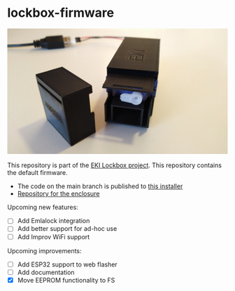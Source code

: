 # lockbox-firmware

![A fully assembled lock box](box.png)

This repository is part of the [EKI Lockbox project](https://embeddedkink.com/lockbox). This repository contains the default firmware.

- The code on the main branch is published to [this installer](https://embeddedkink.com/lockbox-firmware/)
- [Repository for the enclosure](https://github.com/embeddedkink/lockbox-enclosure)

Upcoming new features:

- [ ] Add Emlalock integration
- [ ] Add better support for ad-hoc use
- [ ] Add Improv WiFi support

Upcoming improvements:

- [ ] Add ESP32 support to web flasher
- [ ] Add documentation
- [X] Move EEPROM functionality to FS
